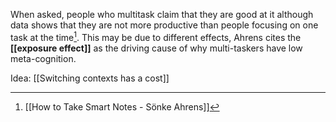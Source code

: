When asked, people who multitask claim that they are good at it although data shows that they are not more productive than people focusing on one task at the time[^1]. This may be due to different effects, Ahrens cites the **[[exposure effect]]** as the driving cause of why multi-taskers have low meta-cognition. 

Idea: [[Switching contexts has a cost]]


[^1]: [[How to Take Smart Notes - Sönke Ahrens]]